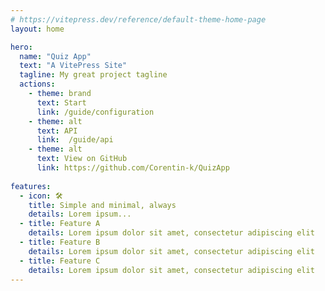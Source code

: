 ```yaml
---
# https://vitepress.dev/reference/default-theme-home-page
layout: home

hero:
  name: "Quiz App"
  text: "A VitePress Site"
  tagline: My great project tagline
  actions:
    - theme: brand
      text: Start
      link: /guide/configuration
    - theme: alt
      text: API
      link:  /guide/api
    - theme: alt
      text: View on GitHub
      link: https://github.com/Corentin-k/QuizApp
    
features:
  - icon: 🛠️
    title: Simple and minimal, always
    details: Lorem ipsum...
  - title: Feature A
    details: Lorem ipsum dolor sit amet, consectetur adipiscing elit
  - title: Feature B
    details: Lorem ipsum dolor sit amet, consectetur adipiscing elit
  - title: Feature C
    details: Lorem ipsum dolor sit amet, consectetur adipiscing elit
---
```


